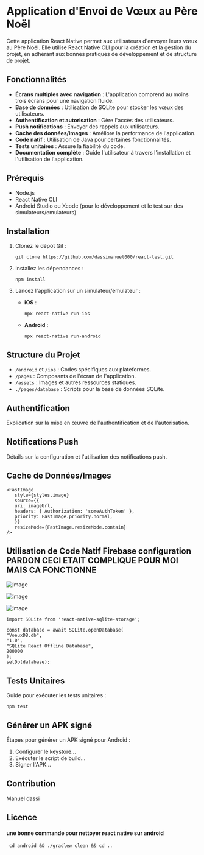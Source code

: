 
# Application d'Envoi de Vœux au Père Noël

Cette application React Native permet aux utilisateurs d'envoyer leurs vœux au Père Noël. Elle utilise React Native CLI pour la création et la gestion du projet, en adhérant aux bonnes pratiques de développement et de structure de projet.

## Fonctionnalités

- **Écrans multiples avec navigation** : L'application comprend au moins trois écrans pour une navigation fluide.
- **Base de données** : Utilisation de SQLite pour stocker les vœux des utilisateurs.
- **Authentification et autorisation** : Gère l'accès des utilisateurs.
- **Push notifications** : Envoyer des rappels aux utilisateurs.
- **Cache des données/images** : Améliore la performance de l'application.
- **Code natif** : Utilisation de Java pour certaines fonctionnalités.
- **Tests unitaires** : Assure la fiabilité du code.
- **Documentation complète** : Guide l'utilisateur à travers l'installation et l'utilisation de l'application.

## Prérequis

- Node.js
- React Native CLI
- Android Studio ou Xcode (pour le développement et le test sur des simulateurs/emulateurs)

## Installation

1. Clonez le dépôt Git :

    ```
    git clone https://github.com/dassimanuel000/react-test.git
    ```

2. Installez les dépendances :

    ```
    npm install
    ```

3. Lancez l'application sur un simulateur/emulateur :

    - **iOS** :
        ```
        npx react-native run-ios
        ```
    - **Android** :
        ```
        npx react-native run-android
        ```

## Structure du Projet

- `/android` et `/ios` : Codes spécifiques aux plateformes.
- `/pages` : Composants de l'écran de l'application.
- `/assets` : Images et autres ressources statiques.
- `./pages/database` : Scripts pour la base de données SQLite.

## Authentification

Explication sur la mise en œuvre de l'authentification et de l'autorisation.

## Notifications Push

Détails sur la configuration et l'utilisation des notifications push.

## Cache de Données/Images


```
<FastImage
   style={styles.image}
   source={{
   uri: imageUrl,
   headers: { Authorization: 'someAuthToken' },
   priority: FastImage.priority.normal,
   }}
   resizeMode={FastImage.resizeMode.contain}
/>

```

## Utilisation de Code Natif Firebase configuration PARDON CECI ETAIT COMPLIQUE POUR MOI MAIS CA FONCTIONNE

![image](https://github.com/dassimanuel000/react-test/assets/58192026/952eb2ca-9cec-420e-8826-d35d0fd95098)

![image](https://github.com/dassimanuel000/react-test/assets/58192026/799cd08e-5244-473a-9fb1-6e277ba01639)

![image](https://github.com/dassimanuel000/react-test/assets/58192026/5908c3e8-3195-497b-b527-fdb4da6757ea)

```
import SQLite from 'react-native-sqlite-storage';

const database = await SQLite.openDatabase(
"VoeuxDB.db",
"1.0",
"SQLite React Offline Database",
200000
);
setDb(database);

```



## Tests Unitaires

Guide pour exécuter les tests unitaires :

```
npm test
```

## Générer un APK signé

Étapes pour générer un APK signé pour Android :

1. Configurer le keystore...
2. Exécuter le script de build...
3. Signer l'APK...

## Contribution

Manuel dassi


## Licence


#### une bonne commande pour nettoyer react native sur android

```
 cd android && ./gradlew clean && cd ..

```
